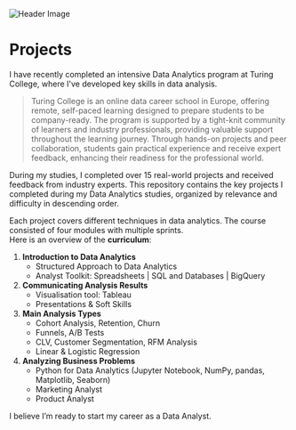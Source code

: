 ![Header Image](https://imgur.com/a/yUIkyYU)

# Projects

I have recently completed an intensive Data Analytics program at Turing College, where I've developed key skills in data analysis. 

> Turing College is an online data career school in Europe, offering remote, self-paced learning designed to prepare students to be company-ready. The program is supported by a tight-knit community of learners and industry professionals, providing valuable support throughout the learning journey. Through hands-on projects and peer collaboration, students gain practical experience and receive expert feedback, enhancing their readiness for the professional world.

During my studies, I completed over 15 real-world projects and received feedback from industry experts. This repository contains the key projects I completed during my Data Analytics studies, organized by relevance and difficulty in descending order.

Each project covers different techniques in data analytics. The course consisted of four modules with multiple sprints.  
Here is an overview of the **curriculum**:
1. **Introduction to Data Analytics**
    - Structured Approach to Data Analytics
    - Analyst Toolkit: Spreadsheets | SQL and Databases | BigQuery
2. **Communicating Analysis Results**
    - Visualisation tool: Tableau
    - Presentations & Soft Skills
3. **Main Analysis Types**
    - Cohort Analysis, Retention, Churn
    - Funnels, A/B Tests
    - CLV, Customer Segmentation, RFM Analysis
    - Linear & Logistic Regression
4. **Analyzing Business Problems**
    - Python for Data Analytics (Jupyter Notebook, NumPy, pandas, Matplotlib, Seaborn)
    - Marketing Analyst
    - Product Analyst

I believe I’m ready to start my career as a Data Analyst.
